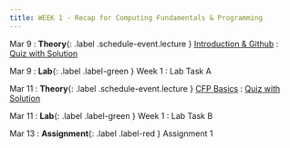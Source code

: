 ```yaml
---
title: WEEK 1 - Recap for Computing Fundamentals & Programming
---
```


Mar 9
: **Theory**{: .label .schedule-event.lecture } [Introduction & Github](https://drive.google.com/file/d/11YBvAXvTzw_t2r5lqXJSt84K60xR7SKw/view?usp=sharing)
:  [Quiz with Solution](https://drive.google.com/file/d/1UU4r0CHsdeWpJ_nfL1iKNIHpwNh91uGW/view?usp=sharing)

[//]: # ([Reading Material]&#40;#&#41; ,)
Mar 9
: **Lab**{: .label .label-green } Week 1 : Lab Task A

[//]: # (: [Task]&#40;#&#41;, [Solution]&#40;#&#41;)

Mar 11
: **Theory**{: .label .schedule-event.lecture } [CFP Basics](https://drive.google.com/file/d/1-3niIdBJa21KPN1ArSf8AZShT1kw-rZ7/view?usp=sharing)
:  [Quiz with Solution](https://drive.google.com/file/d/1fuVeukiySQkFeTf68uTqhIG5P_fTykUM/view?usp=sharing)

[//]: # ([Reading Material]&#40;#&#41; ,  )
Mar 11 
: **Lab**{: .label .label-green } Week 1 : Lab Task B 

[//]: # (: [Task]&#40;#&#41;, [Solution]&#40;#&#41;)

Mar 13
: **Assignment**{: .label .label-red } Assignment 1 

[//]: # (: [Assignment]&#40;&#41;, [Solution]&#40;#&#41;)
